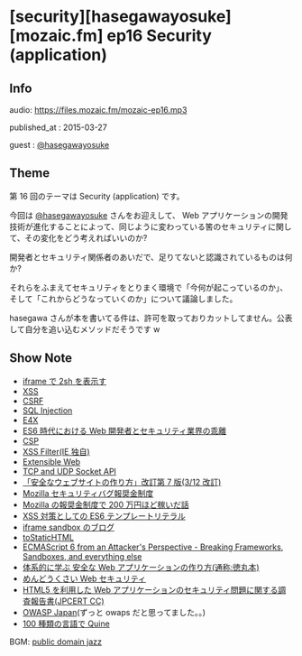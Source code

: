 # [security][hasegawayosuke][mozaic.fm] ep16 Security (application)


## Info

audio: https://files.mozaic.fm/mozaic-ep16.mp3

published_at
: 2015-03-27

guest
: [@hasegawayosuke](https://twitter.com/hasegawayosuke)


## Theme

第 16 回のテーマは Security (application) です。

今回は [@hasegawayosuke](https://twitter.com/hasegawayosuke) さんをお迎えして、 Web アプリケーションの開発技術が進化することによって、同じように変わっている筈のセキュリティに関して、その変化をどう考えればいいのか?

開発者とセキュリティ関係者のあいだで、足りてないと認識されているものは何か?

それらをふまえてセキュリティをとりまく環境で「今何が起こっているのか」、そして「これからどうなっていくのか」について議論しました。

hasegawa さんが本を書いてる件は、許可を取っておりカットしてません。公表して自分を追い込むメソッドだそうです w


## Show Note

- [iframe で 2sh を表示す](http://d.hatena.ne.jp/hasegawayosuke/20141212/p1)
- [XSS](https://developer.mozilla.org/en-US/docs/Glossary/Cross-site_scripting)
- [CSRF](https://developer.mozilla.org/en-US/Persona/The_implementor_s_guide/Problems_integrating_with_CRSF_protection)
- [SQL Injection](https://developer.mozilla.org/en-US/docs/Glossary/SQL_Injection)
- [E4X](https://developer.mozilla.org/ja/docs/E4X)
- [ES6 時代における Web 開発者とセキュリティ業界の乖離](http://www.slideshare.net/hasegawayosuke/kobe-45571422)
- [CSP](https://developer.mozilla.org/ja/docs/Security/CSP)
- [XSS Filter(IE 独自)](http://windows.microsoft.com/ja-jp/internet-explorer/products/ie-9/features/cross-site-scripting-filter)
- [Extensible Web](http://extensiblewebmanifesto.org/ja)
- [TCP and UDP Socket API](http://www.w3.org/2012/sysapps/tcp-udp-sockets/)
- [「安全なウェブサイトの作り方」改訂第 7 版(3/12 改訂)](http://www.ipa.go.jp/security/vuln/websecurity.html)
- [Mozilla セキュリティバグ報奨金制度](http://www.mozilla-japan.org/security/bug-bounty.html)
- [Mozilla の報奨金制度で 200 万円ほど稼いだ話](http://www.slideshare.net/muneakinishimura/mozilla200)
- [XSS 対策としての ES6 テンプレートリテラル](http://utf-8.jp/public/20150214/es6-literals-xss.pdf)
- [iframe sandbox のブログ](http://d.hatena.ne.jp/hasegawayosuke/20150130)
- [toStaticHTML](https://msdn.microsoft.com/ja-jp/library/ie/cc848922%28v%3Dvs.85%29.aspx)
- [ECMAScript 6 from an Attacker's Perspective - Breaking Frameworks, Sandboxes, and everything else](http://www.slideshare.net/x00mario/es6-en)
- [体系的に学ぶ 安全な Web アプリケーションの作り方(通称:徳丸本)](http://www.sbcr.jp/products/4797361193.html)
- [めんどうくさい Web セキュリティ](http://www.shoeisha.co.jp/book/detail/9784798128092)
- [HTML5 を利用した Web アプリケーションのセキュリティ問題に関する調査報告書(JPCERT CC)](https://www.jpcert.or.jp/research/html5.html)
- [OWASP Japan](https://www.owasp.org/index.php/Japan)(ずっと owaps だと思ってました。。)
- [100 種類の言語で Quine](http://d.hatena.ne.jp/ku-ma-me/20141225/p1)

BGM: [public domain jazz](http://www.jazz-on-line.com/)
